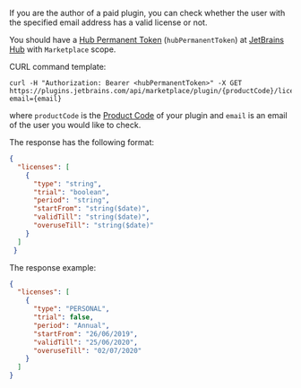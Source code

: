 [//]: # (title: Check License API)

If you are the author of a paid plugin, you can check whether the user with the specified email address has a valid license or not.

You should have a [Hub Permanent Token](https://www.jetbrains.com/help/hub/Manage-Permanent-Tokens.html) (`hubPermanentToken`) at [JetBrains Hub](https://hub.jetbrains.com/users/me?tab=authentification) with `Marketplace` scope.

CURL command template:
```Shell
curl -H "Authorization: Bearer <hubPermanentToken>" -X GET https://plugins.jetbrains.com/api/marketplace/plugin/{productCode}/license?email={email}
```

where `productCode` is the [Product Code](https://plugins.jetbrains.com/docs/marketplace/obtain-a-product-code-from-jetbrains.html) of your plugin and 
`email` is an email of the user you would like to check.

The response has the following format:
```json
{
  "licenses": [
    {
      "type": "string",
      "trial": "boolean",
      "period": "string",
      "startFrom": "string($date)",
      "validTill": "string($date)",
      "overuseTill": "string($date)"
    }
  ]
 }
```

The response example:
```json
{
  "licenses": [
    {
      "type": "PERSONAL",
      "trial": false,
      "period": "Annual",
      "startFrom": "26/06/2019",
      "validTill": "25/06/2020",
      "overuseTill": "02/07/2020"
    }
  ]
}
```